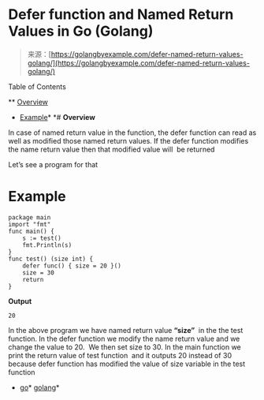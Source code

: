 <!--yml
category: 未分类
date: 2024-10-13 06:27:19
-->

# Defer function and Named Return Values in Go (Golang)

> 来源：[https://golangbyexample.com/defer-named-return-values-golang/](https://golangbyexample.com/defer-named-return-values-golang/)

Table of Contents

 **   [Overview](#Overview "Overview")
*   [Example](#Example "Example")*  *# **Overview**

In case of named return value in the function, the defer function can read as well as modified those named return values. If the defer function modifies the name return value then that modified value will  be returned

Let’s see a program for that

# **Example**

```
package main
import "fmt"
func main() {
    s := test()
    fmt.Println(s)
}
func test() (size int) {
    defer func() { size = 20 }()
    size = 30
    return
}
```

**Output**

```
20
```

In the above program we have named return value **“size”**  in the the test function. In the defer function we modify the name return value and we change the value to 20.  We then set size to 30. In the main function we print the return value of test function  and it outputs 20 instead of 30 because defer function has modified the value of size variable in the test function

*   [go](https://golangbyexample.com/tag/go/)*   [golang](https://golangbyexample.com/tag/golang/)*